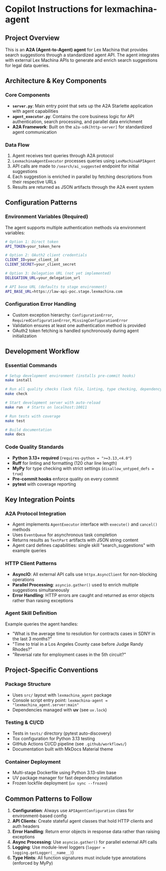 # Copilot Instructions for lexmachina-agent

## Project Overview

This is an **A2A (Agent-to-Agent) agent** for Lex Machina that provides search suggestions through a standardized agent API. The agent integrates with external Lex Machina APIs to generate and enrich search suggestions for legal data queries.

## Architecture & Key Components

### Core Components
- **`server.py`**: Main entry point that sets up the A2A Starlette application with agent capabilities
- **`agent_executor.py`**: Contains the core business logic for API authentication, search processing, and parallel data enrichment
- **A2A Framework**: Built on the `a2a-sdk[http-server]` for standardized agent communication

### Data Flow
1. Agent receives text queries through A2A protocol
2. `LexmachinaAgentExecutor` processes queries using `LexMachinaAPIAgent`
3. API calls are made to `/search/ai_suggested` endpoint for initial suggestions
4. Each suggestion is enriched in parallel by fetching descriptions from their respective URLs
5. Results are returned as JSON artifacts through the A2A event system

## Configuration Patterns

### Environment Variables (Required)
The agent supports multiple authentication methods via environment variables:
```bash
# Option 1: Direct token
API_TOKEN=your_token_here

# Option 2: OAuth2 client credentials
CLIENT_ID=your_client_id
CLIENT_SECRET=your_client_secret

# Option 3: Delegation URL (not yet implemented)
DELEGATION_URL=your_delegation_url

# API base URL (defaults to stage environment)
API_BASE_URL=https://law-api-poc.stage.lexmachina.com
```

### Configuration Error Handling
- Custom exception hierarchy: `ConfigurationError`, `RequiredConfigurationError`, `MissingConfigurationError`
- Validation ensures at least one authentication method is provided
- OAuth2 token fetching is handled synchronously during agent initialization

## Development Workflow

### Essential Commands
```bash
# Setup development environment (installs pre-commit hooks)
make install

# Run all quality checks (lock file, linting, type checking, dependency analysis)
make check

# Start development server with auto-reload
make run  # Starts on localhost:10011

# Run tests with coverage
make test

# Build documentation
make docs
```

### Code Quality Standards
- **Python 3.13+ required** (`requires-python = ">=3.13,<4.0"`)
- **Ruff** for linting and formatting (120 char line length)
- **MyPy** for type checking with strict settings (`disallow_untyped_defs = true`)
- **Pre-commit hooks** enforce quality on every commit
- **pytest** with coverage reporting

## Key Integration Points

### A2A Protocol Integration
- Agent implements `AgentExecutor` interface with `execute()` and `cancel()` methods
- Uses `EventQueue` for asynchronous task completion
- Returns results as `TextPart` artifacts with JSON string content
- Agent card defines capabilities: single skill "search_suggestions" with example queries

### HTTP Client Patterns
- **AsyncIO**: All external API calls use `httpx.AsyncClient` for non-blocking operations
- **Parallel Processing**: `asyncio.gather()` used to enrich multiple suggestions simultaneously
- **Error Handling**: HTTP errors are caught and returned as error objects rather than raising exceptions

### Agent Skill Definition
Example queries the agent handles:
- "What is the average time to resolution for contracts cases in SDNY in the last 3 months?"
- "Time to trial in a Los Angeles County case before Judge Randy Rhodes?"
- "Reversal rate for employment cases in the 5th circuit?"

## Project-Specific Conventions

### Package Structure
- Uses `src/` layout with `lexmachina_agent` package
- Console script entry point: `lexmachina-agent = "lexmachina_agent.server:main"`
- Dependencies managed with **uv** (see `uv.lock`)

### Testing & CI/CD
- Tests in `tests/` directory (pytest auto-discovery)
- Tox configuration for Python 3.13 testing
- GitHub Actions CI/CD pipeline (see `.github/workflows/`)
- Documentation built with MkDocs Material theme

### Container Deployment
- Multi-stage Dockerfile using Python 3.13-slim base
- UV package manager for fast dependency installation
- Frozen lockfile deployment (`uv sync --frozen`)

## Common Patterns to Follow

1. **Configuration**: Always use `APIAgentConfiguration` class for environment-based config
2. **API Clients**: Create stateful agent classes that hold HTTP clients and auth headers
3. **Error Handling**: Return error objects in response data rather than raising exceptions
4. **Async Processing**: Use `asyncio.gather()` for parallel external API calls
5. **Logging**: Use module-level loggers (`logger = logging.getLogger(__name__)`)
6. **Type Hints**: All function signatures must include type annotations (enforced by MyPy)
